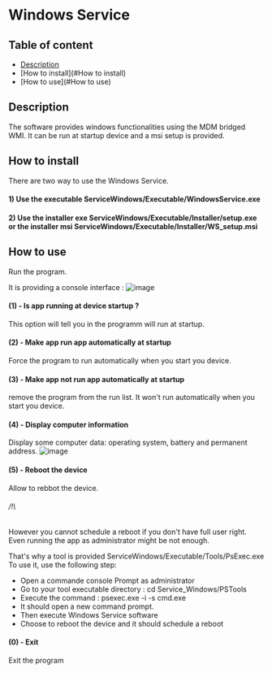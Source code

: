 # Windows Service

## Table of content
* [Description](#Description)
* [How to install](#How to install)
* [How to use](#How to use)

## Description
The software provides windows functionalities using the MDM bridged WMI.
It can be run at startup device and a msi setup is provided.

## How to install
There are two way to use the Windows Service.
#### 1) Use the executable ServiceWindows/Executable/WindowsService.exe
#### 2) Use the installer exe ServiceWindows/Executable/Installer/setup.exe or the installer msi ServiceWindows/Executable/Installer/WS_setup.msi

## How to use
Run the program.

It is providing a console interface :
![image](https://user-images.githubusercontent.com/66410614/138563526-e995a46d-6e0a-4572-8852-57d22f1497ca.png)

#### (1) - Is app running at device startup ?
This option will tell you in the programm will run at startup.

#### (2) - Make app run app automatically at startup
Force the program to run automatically when you start you device.

#### (3) - Make app not run app automatically at startup
remove the program from the run list. It won't run automatically when you start you device.

#### (4) - Display computer information
Display some computer data: operating system, battery and permanent address.
![image](https://user-images.githubusercontent.com/66410614/138563685-636e6135-afa9-4593-b4b8-1fd70c8ecdef.png)

#### (5) - Reboot the device
Allow to rebbot the device.
###### /!\ 
However you cannot schedule a reboot if you don't have full user right.
Even running the app as administrator might be not enough.

That's why a tool is provided ServiceWindows/Executable/Tools/PsExec.exe
To use it, use the following step:
- Open a commande console Prompt as administrator
- Go to your tool executable directory : cd Service_Windows/PSTools
- Execute the command : psexec.exe -i -s cmd.exe
- It should open a new command prompt.
- Then execute Windows Service software
- Choose to reboot the device and it should schedule a reboot

 #### (0) - Exit
 Exit the program
